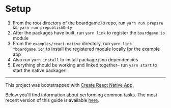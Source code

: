 # Setup

1.  From the root directory of the boardgame.io repo, run `yarn run prepare && yarn run prepublishOnly`
1.  After the packages have built, run `yarn link` to register the `boardgame.io` module
1.  From the `examples/react-native` directory, run `yarn link "boardgame.io"` to install the registered module locally for the example app
1.  Also run `yarn install` to install package.json dependencies
1.  Everything should be working and linked together– run `yarn start` to start the native packager!

---

This project was bootstrapped with [Create React Native App](https://github.com/react-community/create-react-native-app).

Below you'll find information about performing common tasks. The most recent version of this guide is available [here](https://github.com/react-community/create-react-native-app/blob/master/react-native-scripts/template/README.md).
